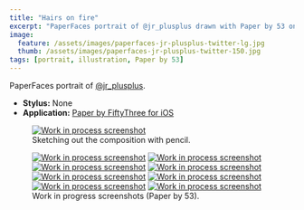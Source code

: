 ```yaml
---
title: "Hairs on fire"
excerpt: "PaperFaces portrait of @jr_plusplus drawn with Paper by 53 on an iPad."
image: 
  feature: /assets/images/paperfaces-jr-plusplus-twitter-lg.jpg
  thumb: /assets/images/paperfaces-jr-plusplus-twitter-150.jpg
tags: [portrait, illustration, Paper by 53]
---
```


PaperFaces portrait of <a href="http://twitter.com/jr_plusplus">@jr_plusplus</a>.

* **Stylus:** None
* **Application:** [Paper by FiftyThree for iOS](http://www.fiftythree.com/paper)

<figure>
  <a href="{{ site.url }}/assets/images/paperfaces-jr-plusplus-process-1-lg.jpg"><img src="{{ site.url }}/assets/images/paperfaces-jr-plusplus-process-1-750.jpg" alt="Work in process screenshot"></a>
  <figcaption>Sketching out the composition with pencil.</figcaption>
</figure>

<figure class="half">
  <a href="{{ site.url }}/assets/images/paperfaces-jr-plusplus-process-2-lg.jpg"><img src="{{ site.url }}/assets/images/paperfaces-jr-plusplus-process-2-600.jpg" alt="Work in process screenshot"></a>
  <a href="{{ site.url }}/assets/images/paperfaces-jr-plusplus-process-3-lg.jpg"><img src="{{ site.url }}/assets/images/paperfaces-jr-plusplus-process-3-600.jpg" alt="Work in process screenshot"></a>
  <a href="{{ site.url }}/assets/images/paperfaces-jr-plusplus-process-4-lg.jpg"><img src="{{ site.url }}/assets/images/paperfaces-jr-plusplus-process-4-600.jpg" alt="Work in process screenshot"></a>
  <a href="{{ site.url }}/assets/images/paperfaces-jr-plusplus-process-5-lg.jpg"><img src="{{ site.url }}/assets/images/paperfaces-jr-plusplus-process-5-600.jpg" alt="Work in process screenshot"></a>
  <a href="{{ site.url }}/assets/images/paperfaces-jr-plusplus-process-6-lg.jpg"><img src="{{ site.url }}/assets/images/paperfaces-jr-plusplus-process-6-600.jpg" alt="Work in process screenshot"></a>
  <a href="{{ site.url }}/assets/images/paperfaces-jr-plusplus-process-7-lg.jpg"><img src="{{ site.url }}/assets/images/paperfaces-jr-plusplus-process-7-600.jpg" alt="Work in process screenshot"></a>
  <a href="{{ site.url }}/assets/images/paperfaces-jr-plusplus-process-8-lg.jpg"><img src="{{ site.url }}/assets/images/paperfaces-jr-plusplus-process-8-600.jpg" alt="Work in process screenshot"></a>
  <a href="{{ site.url }}/assets/images/paperfaces-jr-plusplus-process-9-lg.jpg"><img src="{{ site.url }}/assets/images/paperfaces-jr-plusplus-process-9-600.jpg" alt="Work in process screenshot"></a>
  <figcaption>Work in progress screenshots (Paper by 53).</figcaption>
</figure>